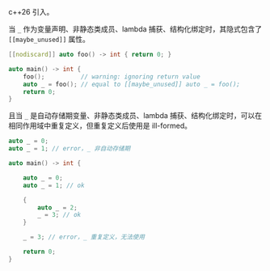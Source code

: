 c++26 引入。

当 `_` 作为变量声明、非静态类成员、lambda 捕获、结构化绑定时，其隐式包含了 `[[maybe_unused]]` 属性。

```cpp
[[nodiscard]] auto foo() -> int { return 0; }

auto main() -> int {
    foo();          // warning: ignoring return value
    auto _ = foo(); // equal to [[maybe_unused]] auto _ = foo();
    return 0;
}
```

且当 `_` 是自动存储期变量、非静态类成员、lambda 捕获、结构化绑定时，可以在相同作用域中重复定义，但重复定义后使用是 ill-formed。

```cpp
auto _ = 0;
auto _ = 1; // error，_ 非自动存储期

auto main() -> int {

    auto _ = 0;
    auto _ = 1; // ok

    {
        auto _ = 2;
        _ = 3; // ok
    }

    _ = 3; // error，_ 重复定义，无法使用

    return 0;
}
```
